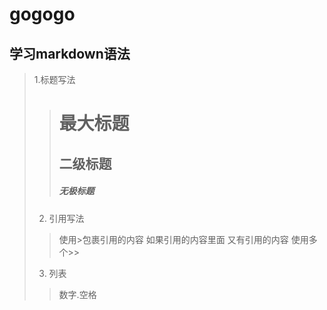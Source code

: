 # gogogo

## 学习markdown语法
>1.标题写法
>> # 最大标题
>> ## 二级标题
>> ##### 无极标题
> 2. 引用写法
>> 使用>包裹引用的内容 如果引用的内容里面
又有引用的内容 使用多个>>
> 3. 列表
>> 数字.空格